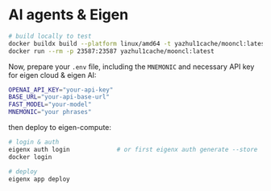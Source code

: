 # AI agents & Eigen

```bash
# build locally to test
docker buildx build --platform linux/amd64 -t yazhul1cache/mooncl:latest .
docker run --rm -p 23587:23587 yazhul1cache/mooncl:latest
```

Now, prepare your `.env` file, including the `MNEMONIC` and necessary API key for eigen cloud & eigen AI:

```bash
OPENAI_API_KEY="your-api-key"
BASE_URL="your-api-base-url"
FAST_MODEL="your-model"
MNEMONIC="your phrases"
```

then deploy to eigen-compute:

```bash
# login & auth
eigenx auth login             # or first eigenx auth generate --store
docker login

# deploy
eigenx app deploy
```